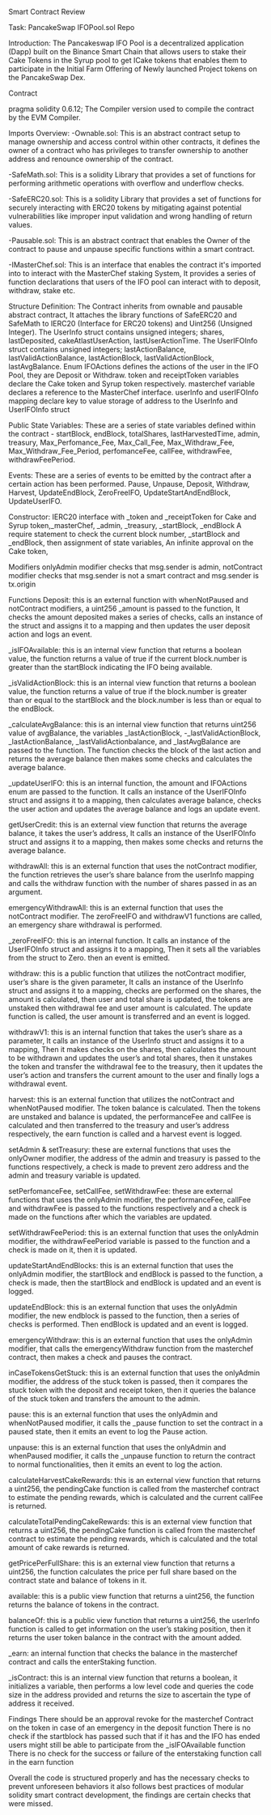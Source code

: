 
Smart Contract Review

Task: PancakeSwap IFOPool.sol Repo

Introduction: The Pancakeswap IFO Pool is a decentralized application (Dapp) built on the Binance Smart Chain that allows users to stake their Cake Tokens in the Syrup pool to get ICake tokens that enables them to participate in the Initial Farm Offering of Newly launched Project tokens on the PancakeSwap Dex.

Contract

pragma solidity 0.6.12;
The Compiler version used to compile the contract by the EVM Compiler.

Imports Overview:
-Ownable.sol: This is an abstract contract setup to manage ownership and access control within other contracts, it defines the owner of a contract who has privileges to transfer ownership to another address and renounce ownership of the contract.

-SafeMath.sol: This is a solidity Library that provides a set of functions for performing arithmetic operations with overflow and underflow checks.

-SafeERC20.sol: This is a solidity Library that provides a set of functions for securely interacting with ERC20 tokens by mitigating against potential vulnerabilities like improper input validation and wrong handling of return values.

-Pausable.sol: This is an abstract contract that enables the Owner of the contract to pause and unpause specific functions within a smart contract.

-IMasterChef.sol: This is an interface that enables the contract it's imported into to interact with the MasterChef staking System, It provides a series of function declarations that users of the IFO pool can interact with to deposit, withdraw, stake etc.

Structure Definition:
The Contract inherits from ownable and pausable abstract contract, It attaches the library functions of SafeERC20 and SafeMath to IERC20 (Interface for ERC20 tokens) and Uint256 (Unsigned Integer).
The UserInfo struct contains unsigned integers; shares, lastDeposited, cakeAtlastUserAction, lastUserActionTime.
The UserIFOInfo struct contains unsigned integers; lastActionBalance, lastValidActionBalance, lastActionBlock, lastValidActionBlock, lastAvgBalance.
Enum IFOActions defines the actions of the user in the IFO Pool, they are Deposit or Withdraw.
token and receiptToken variables declare the Cake token and Syrup token respectively.
masterchef variable declares a reference to the MasterChef interface.
userInfo and userIFOInfo mapping declare key to value storage of address to the UserInfo and UserIFOInfo struct 

Public State Variables:
These are a series of state variables defined within the contract - startBlock, endBlock, totalShares, lastHarvestedTime, admin, treasury,  Max_Perfomance_Fee, Max_Call_Fee, Max_Withdraw_Fee, Max_Withdraw_Fee_Period, perfomanceFee, callFee, withdrawFee, withdrawFeePeriod. 

Events:
These are a series of events to be emitted by the contract after a certain action has been performed.
Pause, Unpause, Deposit, Withdraw, Harvest, UpdateEndBlock, ZeroFreeIFO, UpdateStartAndEndBlock, UpdateUserIFO.

Constructor:
IERC20 interface with _token and _receiptToken for Cake and Syrup token,_masterChef, _admin, _treasury, _startBlock, _endBlock 
A require statement to check the current block number, _startBlock and _endBlock, then assignment of state variables, An infinite approval on the Cake token, 

Modifiers 
onlyAdmin modifier checks that msg.sender is admin, notContract modifier checks that msg.sender is not a smart contract and msg.sender is tx.origin 

Functions
Deposit: this is an external function with whenNotPaused and notContract modifiers, a uint256 _amount is passed to the function, It checks the amount deposited makes a series of checks, calls an instance of the struct and assigns it to a mapping and then updates the user deposit action and logs an event.

_isIFOAvailable: this is an internal view function that returns a boolean value, the function returns a value of true if the current block.number is greater than the startBlock indicating the IFO being available.

_isValidActionBlock: this is an internal view function that returns a boolean value, the function returns a value of true if the block.number is greater than or equal to the startBlock and the block.number is less than or equal to the endBlock.

_calculateAvgBalance: this is an internal view function that returns uint256 value of avgBalance, the variables _lastActionBlock, -_lastValidActionBlock, _lastActionBalance, _lastValidActionbalance, and _lastAvgBalance are passed to the function. The function checks the block of the last action and returns the average balance then makes some checks and calculates the average balance.

_updateUserIFO: this is an internal function, the amount and IFOActions enum are passed to the function.
It calls an instance of the UserIFOInfo struct and assigns it to a mapping, then calculates average balance, checks the user action and updates the average balance and logs an update event.

getUserCredit: this is an external view function that returns the average balance, it takes the user’s address, It calls an instance of the UserIFOInfo struct and assigns it to a mapping, then makes some checks and returns the average balance.

withdrawAll: this is an external function that uses the notContract modifier, the function retrieves the user’s share balance from the userInfo mapping and calls the withdraw function with the number of shares passed in as an argument.

emergencyWithdrawAll: this is an external function that uses the notContract modifier. The zeroFreeIFO and withdrawV1 functions are called, an emergency share withdrawal is performed.

_zeroFreeIFO: this is an internal function. It calls an instance of the UserIFOInfo struct and assigns it to a mapping, Then it sets all the variables from the struct to Zero. then an event is emitted.

withdraw: this is a public function that utilizes the notContract modifier, user’s share is the given parameter,  It calls an instance of the UserInfo struct and assigns it to a mapping, checks are performed on the shares, the amount is calculated, then user and total share is updated, the tokens are unstaked then withdrawal fee and user amount is calculated. The update function is called, the user amount is transferred and an event is logged.

withdrawV1: this is an internal function that takes the user’s share as a parameter, It calls an instance of the UserInfo struct and assigns it to a mapping, Then it makes checks on the shares, then calculates the amount to be withdrawn and updates the user’s and total shares, then it unstakes the token and transfer the withdrawal fee to the treasury, then it updates the user’s action and transfers the current amount to the user and finally logs a withdrawal event.

harvest: this is an external function that utilizes the notContract and whenNotPaused modifier. The token balance is calculated. Then the tokens are unstaked and balance is updated, the performanceFee and callFee is calculated and then transferred to the treasury and user’s address respectively, the earn function is called and a harvest event is logged.

setAdmin & setTreasury: these are external functions that uses the onlyOwner modifier, the address of the admin and treasury is passed to the functions respectively, a check is made to prevent zero address and the admin and treasury variable is updated.

setPerfomanceFee, setCallFee, setWithdrawFee: these are external functions that uses the onlyAdmin modifier, the performanceFee, callFee and withdrawFee is passed to the functions respectively and a check is made on the functions after which the  variables are updated.

setWithdrawFeePeriod: this is an external function that uses the onlyAdmin modifier, the withdrawFeePeriod variable  is passed to the function and a check is made on it, then it is updated.

updateStartAndEndBlocks: this is an external function that uses the onlyAdmin modifier, the startBlock and endBlock is passed to the function, a check is made, then the startBlock and endBlock is updated and an event is logged.

updateEndBlock: this is an external function that uses the onlyAdmin modifier, the new endblock is passed to the function, then a series of checks is performed. Then endBlock is updated and an event is logged.

emergencyWithdraw: this is an external function that uses the onlyAdmin modifier, that calls the emergencyWithdraw function from the masterchef contract, then makes a check and pauses the contract.

inCaseTokensGetStuck: this is an external function that uses the onlyAdmin modifier, the address of the stuck token is passed, then it compares the stuck token with the deposit and receipt token, then it queries the balance of the stuck token and transfers the amount to the admin.

pause: this is an external function that uses the onlyAdmin and whenNotPaused modifier, it calls the _pause function to set the contract in a paused state, then it emits an event to log the Pause action.

unpause: this is an external function that uses the onlyAdmin and whenPaused modifier, it calls the _unpause function to return the contract to normal functionalities, then it emits an event to log the action.

calculateHarvestCakeRewards: this is an external view function that returns a uint256, the pendingCake function is called from the masterchef contract to estimate the pending rewards, which is calculated and the current callFee is returned.

calculateTotalPendingCakeRewards: this is an external view function that returns a uint256, the pendingCake function is called from the masterchef contract to estimate the pending rewards, which is calculated and the total amount of cake rewards is returned.

getPricePerFullShare: this is an external view function that returns a uint256, the function calculates the price per full share based on the contract state and balance of tokens in it.

available: this is a public view function that returns a uint256, the function returns the balance of tokens in the contract. 

balanceOf: this is a public view function that returns a uint256, the userInfo function is called to get information on the user’s staking position, then it returns the user token balance in the contract with the amount added.

_earn: an internal function that checks the balance in the masterchef contract and calls the enterStaking function.

_isContract: this is an internal view function that returns a boolean, it initializes a variable, then performs a low level code and queries the code size in the address provided and returns the size to ascertain the type of address it received.

Findings
There should be an approval revoke for the masterchef Contract on the token in case of an emergency in the deposit function
There is no check if the startblock has passed such that if it has and the IFO has ended users might still be able to participate from the _isIFOAvailable function
There is no check for the success or failure of the enterstaking function call in the earn function 

Overall the code is structured properly and has the necessary checks to prevent unforeseen behaviors it also follows best practices of modular solidity smart contract development, the findings are certain checks that were missed.
